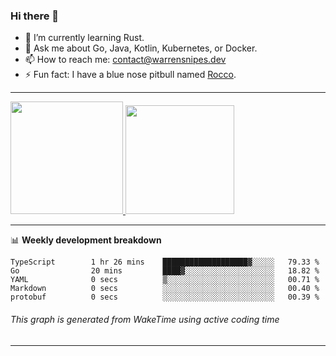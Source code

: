 ### Hi there 👋

- 🌱 I’m currently learning Rust.
- 💬 Ask me about Go, Java, Kotlin, Kubernetes, or Docker.
- 📫 How to reach me: contact@warrensnipes.dev
- ⚡ Fun fact: I have a blue nose pitbull named [Rocco](https://i.imgur.com/iLsSCKu.jpg).

-------


<a href="https://github.com/LockedThread/LockedThread">
  <img height="180em" src="https://github-readme-stats.vercel.app/api?username=LockedThread&theme=transparent&bg_color=00000000&show_icons=true&count_private=true" />
  <img height="174em" src="https://github-readme-stats.vercel.app/api/top-langs?username=LockedThread&theme=transparent&layout=compact&hide_progress=true&bg_color=00000000" />
  </a>

-------

📊 **Weekly development breakdown**
<!--START_SECTION:waka-->

```text
TypeScript        1 hr 26 mins    ███████████████████▓░░░░░   79.33 %
Go                20 mins         ████▓░░░░░░░░░░░░░░░░░░░░   18.82 %
YAML              0 secs          ▒░░░░░░░░░░░░░░░░░░░░░░░░   00.71 %
Markdown          0 secs          ░░░░░░░░░░░░░░░░░░░░░░░░░   00.40 %
protobuf          0 secs          ░░░░░░░░░░░░░░░░░░░░░░░░░   00.39 %
```

<!--END_SECTION:waka-->
###### *This graph is generated from WakeTime using active coding time*
-------
